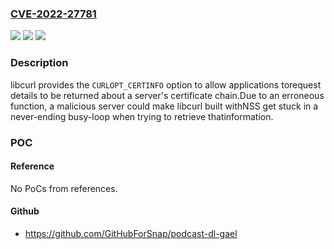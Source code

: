 ### [CVE-2022-27781](https://cve.mitre.org/cgi-bin/cvename.cgi?name=CVE-2022-27781)
![](https://img.shields.io/static/v1?label=Product&message=https%3A%2F%2Fgithub.com%2Fcurl%2Fcurl&color=blue)
![](https://img.shields.io/static/v1?label=Version&message=n%2Fa&color=blue)
![](https://img.shields.io/static/v1?label=Vulnerability&message=Denial%20of%20Service%20(CWE-400)&color=brighgreen)

### Description

libcurl provides the `CURLOPT_CERTINFO` option to allow applications torequest details to be returned about a server's certificate chain.Due to an erroneous function, a malicious server could make libcurl built withNSS get stuck in a never-ending busy-loop when trying to retrieve thatinformation.

### POC

#### Reference
No PoCs from references.

#### Github
- https://github.com/GitHubForSnap/podcast-dl-gael

